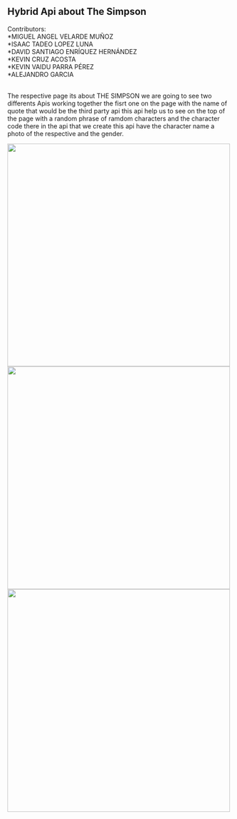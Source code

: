 <h2>Hybrid Api about The Simpson</h2>
Contributors:
<br>
*MIGUEL ANGEL VELARDE MUÑOZ 
<br>
*ISAAC TADEO LOPEZ LUNA
<br>
*DAVID SANTIAGO ENRÍQUEZ HERNÁNDEZ  
<br>
*KEVIN CRUZ ACOSTA
<br>
*KEVIN VAIDU PARRA PÉREZ
<br>
*ALEJANDRO GARCIA 
<br>
<br>
<p>The respective page its about THE SIMPSON we are going to see two differents Apis working together the fisrt one on the page with the name of quote that would be the third party api this api help us to see on the top of the page with a random phrase of ramdom characters and the character code there in the api that we create this api have the character name a photo of the respective and the gender.</p>
<img src="https://user-images.githubusercontent.com/81264746/160961451-879ff882-c700-4498-b4b8-fee3bdd44215.jpg" width="500"> 
<img src="https://user-images.githubusercontent.com/81264746/160961463-e83d80d4-3980-494e-a008-645e7507d10f.jpg" width="500">
<img src="https://user-images.githubusercontent.com/81264746/160961475-dcc66bfd-9079-4092-b340-856ba4213421.jpg" width="500">


